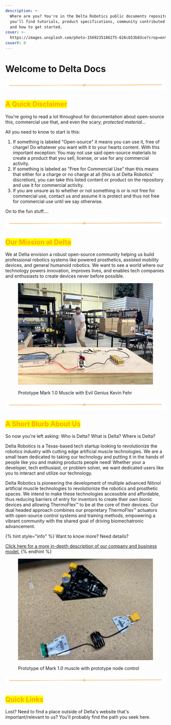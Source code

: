 ```yaml
---
description: >-
  Where are you? You're in the Delta Robotics public documents repository! Here
  you'll find tutorials, product specifications, community contributed content,
  and how to get started.
cover: >-
  https://images.unsplash.com/photo-1569235186275-626cb53b83ce?crop=entropy&cs=srgb&fm=jpg&ixid=M3wxOTcwMjR8MHwxfHNlYXJjaHwyfHxmaWxlc3xlbnwwfHx8fDE3MTgwNjI3NjJ8MA&ixlib=rb-4.0.3&q=85
coverY: 0
---
```


# Welcome to Delta Docs

<img src=".gitbook/assets/file.excalidraw.svg" alt="" class="gitbook-drawing">

## <mark style="color:orange;">A Quick Disclaimer</mark>

You're going to read a lot throughout for documentation about open-source this, commercial use that, and even the scary; _protected material..._

All you need to know to start is this:

1. If something is labeled "Open-source" it means you can use it, free of charge! Do whatever you want with it to your hearts content. With this important exception: You may not use said open-source materials to create a product that you sell, license, or use for any commercial activity.
2. If something is labeled as "Free for Commercial Use" than this means that either for a charge or no charge at all (this is at Delta Robotics' discretion), you can take this listed content or product on the repository and use it for commercial activity.
3. If you are unsure as to whether or not something is or is not free for commercial use, contact us and assume it is protect and thus not free for commercial use until we say otherwise.

On to the fun stuff....

<img src=".gitbook/assets/file.excalidraw.svg" alt="" class="gitbook-drawing">

## <mark style="color:orange;">Our Mission at Delta</mark>

We at Delta envision a robust open-source community helping us build professional robotics systems like powered prosthetics, assisted mobility devices, and general humanoid robotics. We want to see a world where our technology powers innovation, improves lives, and enables tech companies and enthusiasts to create devices never before possible.

<figure><img src=".gitbook/assets/IMG_8221.JPEG" alt=""><figcaption><p>Prototype Mark 1.0 Muscle with Evil Genius Kevin Fehr </p></figcaption></figure>

<img src=".gitbook/assets/file.excalidraw.svg" alt="" class="gitbook-drawing">

## <mark style="color:orange;">A Short Blurb About Us</mark>

So now you're left asking: Who is Delta? What is Delta? Where is Delta?&#x20;

Delta Robotics is a Texas-based tech startup looking to revolutionize the robotics industry with cutting edge artificial muscle technologies. We are a small team dedicated to taking our technology and putting it in the hands of people like you and making products people need! Whether your a developer, tech enthusiast, or problem solver, we want dedicated users like you to interact and utilize our technology.&#x20;

Delta Robotics is pioneering the development of multiple advanced Nitinol artificial muscle technologies to revolutionize the robotics and prosthetic spaces. We intend to make these technologies accessible and affordable, thus reducing barriers of entry for inventors to create their own bionic devices and allowing ThermoFlex™ to be at the core of their devices. Our dual headed approach combines our proprietary ThermoFlex™ actuators with open-source control systems and training methods, empowering a vibrant community with the shared goal of driving biomechatronic advancement.&#x20;

{% hint style="info" %}
Want to know more? Need details?

[Click here for a more in-depth description of our company and business model.](welcome-the-delta-docs-home/about-us.md)
{% endhint %}

<figure><img src=".gitbook/assets/IMG_1294.JPEG" alt=""><figcaption><p>Prototype of Mark 1.0 muscle with prototype node control</p></figcaption></figure>

<img src=".gitbook/assets/file.excalidraw.svg" alt="" class="gitbook-drawing">

## <mark style="color:orange;">Quick Links</mark>

Lost? Need to find a place outside of Delta's website that's important/relevant to us? You'll probably find the path you seek here.
